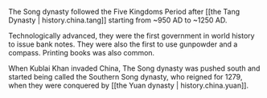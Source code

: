 The Song dynasty followed the Five Kingdoms Period after [[the Tang Dynasty | history.china.tang]]
starting from ~950 AD to ~1250 AD.

Technologically advanced, they were the first government in world history to issue bank notes.
They were also the first to use gunpowder and a compass. Printing books was also common.

When Kublai Khan invaded China, The Song dynasty was pushed south and started being called
the Southern Song dynasty, who reigned for 1279, when they were conquered by [[the Yuan dynasty | history.china.yuan]].
